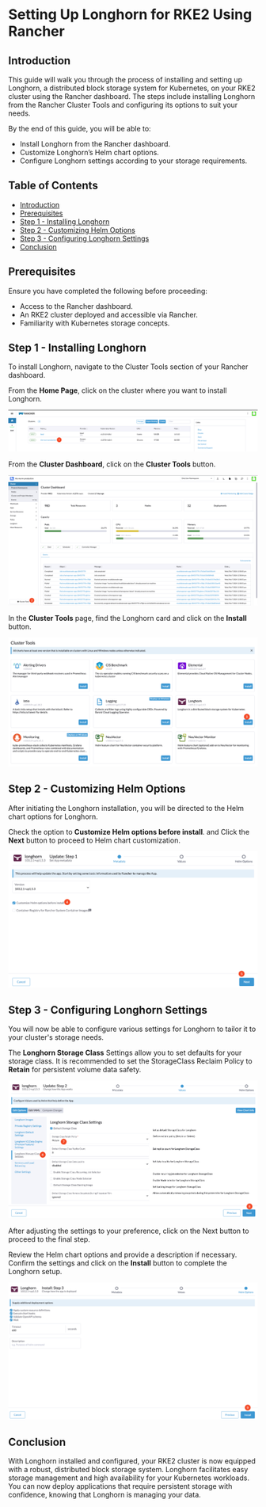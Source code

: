 # Setting Up Longhorn for RKE2 Using Rancher

## Introduction

This guide will walk you through the process of installing and setting up Longhorn, a distributed block storage system for Kubernetes, on your RKE2 cluster using the Rancher dashboard. The steps include installing Longhorn from the Rancher Cluster Tools and configuring its options to suit your needs.

By the end of this guide, you will be able to:

- Install Longhorn from the Rancher dashboard.
- Customize Longhorn’s Helm chart options.
- Configure Longhorn settings according to your storage requirements.

## Table of Contents

- [Introduction](#introduction)
- [Prerequisites](#prerequisites)
- [Step 1 - Installing Longhorn](#step-1---installing-longhorn)
- [Step 2 - Customizing Helm Options](#step-2---customizing-helm-options)
- [Step 3 - Configuring Longhorn Settings](#step-3---configuring-longhorn-settings)
- [Conclusion](#conclusion)

## Prerequisites

Ensure you have completed the following before proceeding:

- Access to the Rancher dashboard.
- An RKE2 cluster deployed and accessible via Rancher.
- Familiarity with Kubernetes storage concepts.

## Step 1 - Installing Longhorn

To install Longhorn, navigate to the Cluster Tools section of your Rancher dashboard.

From the **Home Page**, click on the cluster where you want to install Longhorn.

![Select Cluster](./assets/images/select_cluster.png)

From the **Cluster Dashboard**, click on the **Cluster Tools** button.

![Cluster Tools](./assets/images/cluster_tools.png)

In the **Cluster Tools** page, find the Longhorn card and click on the **Install** button.

![Longhorn Install](./assets/images/install_longhorn.png)

## Step 2 - Customizing Helm Options

After initiating the Longhorn installation, you will be directed to the Helm chart options for Longhorn.

Check the option to **Customize Helm options before install**. and Click the **Next** button to proceed to Helm chart customization.

![Customize Helm Options](./assets/images/customize_helm_options.png)

## Step 3 - Configuring Longhorn Settings

You will now be able to configure various settings for Longhorn to tailor it to your cluster's storage needs.

The **Longhorn Storage Class** Settings allow you to set defaults for your storage class. It is recommended to set the StorageClass Reclaim Policy to **Retain** for persistent volume data safety.

![Storage Class Settings](./assets/images/storage_class_settings.png)

After adjusting the settings to your preference, click on the Next button to proceed to the final step.

Review the Helm chart options and provide a description if necessary. Confirm the settings and click on the **Install** button to complete the Longhorn setup.

![Finalize Installation](./assets/images/finalize_installation.png)

## Conclusion

With Longhorn installed and configured, your RKE2 cluster is now equipped with a robust, distributed block storage system. Longhorn facilitates easy storage management and high availability for your Kubernetes workloads. You can now deploy applications that require persistent storage with confidence, knowing that Longhorn is managing your data.
